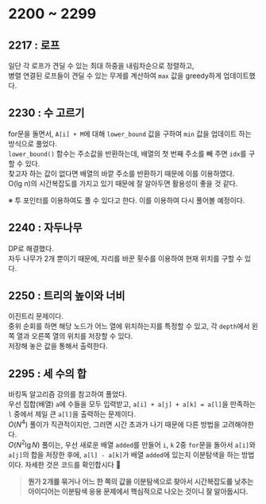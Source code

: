 # 2200 ~ 2299


## 2217 : 로프
일단 각 로프가 견딜 수 있는 최대 하중을 내림차순으로 정렬하고,  
병렬 연결된 로프들이 견딜 수 있는 무게를 계산하여 `max` 값을 greedy하게 업데이트했다.

## 2230 : 수 고르기
for문을 돌면서, `A[i] + M`에 대해 `lower_bound` 값을 구하여 `min` 값을 업데이트 하는 방식으로 풀었다.  
`lower_bound()` 함수는 주소값을 반환하는데, 배열의 첫 번째 주소를 빼 주면 `idx`를 구할 수 있다.  
찾고자 하는 값이 없다면 배열의 바깥 주소를 반환하기 때문에 이를 이용하였다.  
O(lg n)의 시간복잡도를 가지고 있기 때문에 잘 알아두면 활용성이 좋을 것 같다.  

※ 투 포인터를 이용하여도 풀 수 있다고 한다. 이를 이용하여 다시 풀어볼 예정이다.

## 2240 : 자두나무
DP로 해결했다.  
자두 나무가 2개 뿐이기 때문에, 자리를 바꾼 횟수를 이용하여 현재 위치를 구할 수 있다.

## 2250 : 트리의 높이와 너비
이진트리 문제이다.  
중위 순회를 하면 해당 노드가 어느 열에 위치하는지를 특정할 수 있고, 각 `depth`에서 왼쪽 열과 오른쪽 열의 위치를 저장할 수 있다.  
저장해 놓은 값을 통해서 출력한다.

## 2295 : 세 수의 합
바킹독 알고리즘 강의를 참고하여 풀었다.  
우선 집합(배열) `a`에 수들을 모두 입력받고, `a[i] + a[j] + a[k] = a[l]`을 만족하는 `l` 중에서 제일 큰 `a[l]`을 출력하는 문제이다.  
$O(N^4)$ 풀이가 직관적이지만, 그러면 시간 초과가 나기 때문에 다른 방법을 고려해야한다.  
$O(N^2 \lg N)$ 풀이는, 우선 새로운 배열 `added`를 만들어 `i`, `k` 2중 `for`문을 돌아서 `a[i]`와 `a[j]`의 합을 저장한 후에, `a[l] - a[k]`가 배열 `added`에 있는지 이분탐색을 하는 방법이다. 자세한 것은 코드를 확인합시다 👀  
>**뭔가 2개를 묶거나 어느 한 쪽의 값을 이분탐색으로 찾아서 시간복잡도를 낮추는 아이디어는 이분탐색 응용 문제에서 핵심적으로 나오는 것이니 잘 알아둡시다.**
